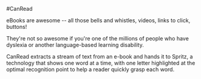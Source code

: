 #CanRead

eBooks are awesome -- all those bells and whistles, videos, links to click, buttons!  

They're not so awesome if you're one of the millions of people who have dyslexia or another language-based learning disability.  

CanRead extracts a stream of text from an e-book and hands it to Spritz, a technology that shows one word at a time, with one letter highlighted at the optimal recognition point to help a reader quickly grasp each word.  